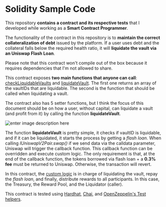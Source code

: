 # Solidity Sample Code

This repository **contains a contract and its respective tests** that I developed while working as a **Smart Contract Programmer**.

The functionality of the contract in this repository is to **maintain the correct collateralization of debt** issued by the platform. If a user uses debt and the collateral falls below the required health ratio, it will **liquidate the vault via an Uniswap Flash Loan**.

Please note that this contract won't compile out of the box because it requires dependencies that I'm not allowed to share.

This contract exposes **two main functions that anyone can call**: [checkLiquidableVaults](https://github.com/Galmoli/solidity-sample-code/blob/main/Contracts/StabilityPool.sol#L84) and [liquidateVault](https://github.com/Galmoli/solidity-sample-code/blob/main/Contracts/StabilityPool.sol#L115). The first one returns an array of the vaultIDs that are liquidable. The second is the function that should be called when liquidating a vault.

The contract also has 5 setter functions, but I think the focus of this document should be on how a user, without capital, can liquidate a vault (and profit from it) by calling the function **liquidateVault**.

![enter image description here](https://imgur.com/wqaHtd4.png)

The function **liquidateVault** is pretty simple, it checks if vaultID is liquidable, and if it can be liquidated, it starts the process by getting a *flash loan*. When calling *IUniswapV2Pair.swap()* if we send data via the calldata parameter, Uniswap will trigger the callback function. This callback function can be overridden and execute custom logic. The only requirement is that, at the end of the callback function, the tokens borrowed via flash loan + a **0.3% fee** must be returned to Uniswap. Otherwise, the transaction will revert.

In this contract, the [custom logic](https://github.com/Galmoli/solidity-sample-code/blob/main/Contracts/StabilityPool.sol#L169) is in charge of liquidating the vault, repay the *flash loan*, and finally, distribute rewards to all participants. In this case, the Treasury, the Reward Pool, and the Liquidator (caller).

This contract is tested using [Hardhat](https://hardhat.org/), [Chai](https://www.chaijs.com/), and [OpenZeppelin's Test helpers](https://docs.openzeppelin.com/test-helpers/0.5/).

